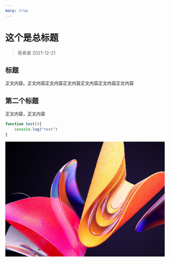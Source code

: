 ```yaml
---
marp: true
---
```

<!-- headingDivider: 2 -->

# 这个是总标题
> 陈希章 2021-12-21



## 标题

正文内容。正文内容正文内容正文内容正文内容正文内容正文内容



## 第二个标题

正文内容，正文内容

```javascript
function test(){
    console.log("test")
}
```

![w:400 h:300](images/2021-12-20-15-42-53.png)
